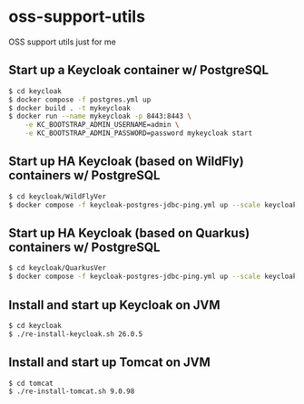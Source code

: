 # oss-support-utils
OSS support utils just for me

## Start up a Keycloak container w/ PostgreSQL

```bash
$ cd keycloak
$ docker compose -f postgres.yml up
$ docker build . -t mykeycloak
$ docker run --name mykeycloak -p 8443:8443 \
    -e KC_BOOTSTRAP_ADMIN_USERNAME=admin \
    -e KC_BOOTSTRAP_ADMIN_PASSWORD=password mykeycloak start
```

## Start up HA Keycloak (based on WildFly) containers w/ PostgreSQL

```bash
$ cd keycloak/WildFlyVer
$ docker compose -f keycloak-postgres-jdbc-ping.yml up --scale keycloak=2
```

## Start up HA Keycloak (based on Quarkus) containers w/ PostgreSQL

```bash
$ cd keycloak/QuarkusVer
$ docker compose -f keycloak-postgres-jdbc-ping.yml up --scale keycloak=2
```

## Install and start up Keycloak on JVM

```bash
$ cd keycloak
$ ./re-install-keycloak.sh 26.0.5
```

## Install and start up Tomcat on JVM

```bash
$ cd tomcat
$ ./re-install-tomcat.sh 9.0.98
```
